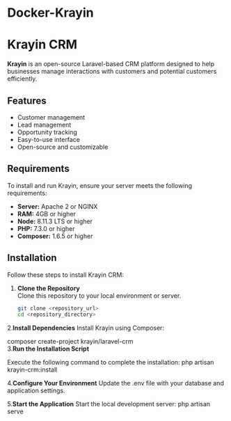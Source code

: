 # Docker-Krayin


# Krayin CRM  

**Krayin** is an open-source Laravel-based CRM platform designed to help businesses manage interactions with customers and potential customers efficiently.  

## Features  
- Customer management  
- Lead management  
- Opportunity tracking  
- Easy-to-use interface  
- Open-source and customizable  

## Requirements  

To install and run Krayin, ensure your server meets the following requirements:  

- **Server:** Apache 2 or NGINX  
- **RAM:** 4GB or higher  
- **Node:** 8.11.3 LTS or higher  
- **PHP:** 7.3.0 or higher  
- **Composer:** 1.6.5 or higher  

## Installation  

Follow these steps to install Krayin CRM:  

1. **Clone the Repository**  
   Clone this repository to your local environment or server.  

   ```bash  
   git clone <repository_url>  
   cd <repository_directory>

   
2.**Install Dependencies**
Install Krayin using Composer:

composer create-project krayin/laravel-crm  
3.**Run the Installation Script**

Execute the following command to complete the installation:
php artisan krayin-crm:install  

4.**Configure Your Environment**
Update the .env file with your database and application settings.

5.**Start the Application**
Start the local development server:
php artisan serve  

